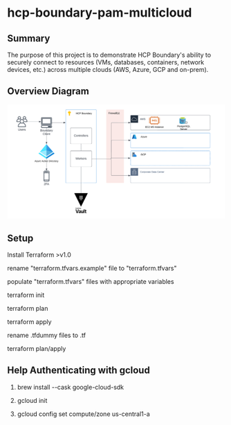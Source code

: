 # hcp-boundary-pam-multicloud

## Summary

The purpose of this project is to demonstrate HCP Boundary's ability to securely connect to resources (VMs, databases, containers, network devices, etc.) across multiple clouds (AWS, Azure, GCP and on-prem).

## Overview Diagram
![HCP Boundary](./assets/Boundary_Diagram_HCP_Workers.png)

## Setup
Install Terraform >v1.0

rename "terraform.tfvars.example" file to "terraform.tfvars"

populate "terraform.tfvars" files with appropriate variables

terraform init

terraform plan

terraform apply

rename .tfdummy files to .tf

terraform plan/apply

## Help Authenticating with gcloud

1) brew install --cask google-cloud-sdk

2) gcloud init

3) gcloud config set compute/zone us-central1-a
